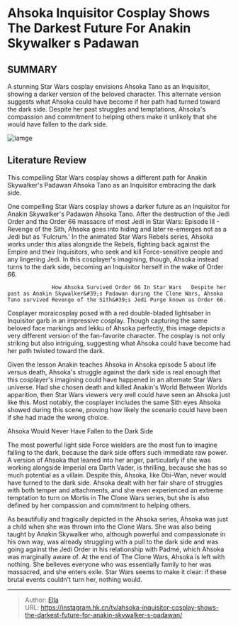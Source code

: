 # Ahsoka Inquisitor Cosplay Shows The Darkest Future For Anakin Skywalker s Padawan


## SUMMARY 



  A stunning Star Wars cosplay envisions Ahsoka Tano as an Inquisitor, showing a darker version of the beloved character.   This alternate version suggests what Ahsoka could have become if her path had turned toward the dark side.   Despite her past struggles and temptations, Ahsoka&#39;s compassion and commitment to helping others make it unlikely that she would have fallen to the dark side.  

![iamge](https://static1.srcdn.com/wordpress/wp-content/uploads/2023/09/img_4485dd0974ef-1.jpeg)

## Literature Review
This compelling Star Wars cosplay shows a different path for Anakin Skywalker&#39;s Padawan Ahsoka Tano as an Inquisitor embracing the dark side. 




One compelling Star Wars cosplay shows a darker future as an Inquisitor for Anakin Skywalker&#39;s Padawan Ahsoka Tano. After the destruction of the Jedi Order and the Order 66 massacre of most Jedi in Star Wars: Episode III - Revenge of the Sith, Ahsoka goes into hiding and later re-emerges not as a Jedi but as &#39;Fulcrum.&#39; In the animated Star Wars Rebels series, Ahsoka works under this alias alongside the Rebels, fighting back against the Empire and their Inquisitors, who seek and kill Force-sensitive people and any lingering Jedi. In this cosplayer&#39;s imagining, though, Ahsoka instead turns to the dark side, becoming an Inquisitor herself in the wake of Order 66.




                  How Ahsoka Survived Order 66 In Star Wars   Despite her past as Anakin Skywalker&#39;s Padawan during the Clone Wars, Ahsoka Tano survived Revenge of the Sith&#39;s Jedi Purge known as Order 66.    

Cosplayer moraicosplay posed with a red double-bladed lightsaber in Inquisitor garb in an impressive cosplay. Though capturing the same beloved face markings and lekku of Ahsoka perfectly, this image depicts a very different version of the fan-favorite character. The cosplay is not only striking but also intriguing, suggesting what Ahsoka could have become had her path twisted toward the dark.


 

Given the lesson Anakin teaches Ahsoka in Ahsoka episode 5 about life versus death, Ahsoka&#39;s struggle against the dark side is real enough that this cosplayer&#39;s imagining could have happened in an alternate Star Wars universe. Had she chosen death and killed Anakin&#39;s World Between Worlds apparition, then Star Wars viewers very well could have seen an Ahsoka just like this. Most notably, the cosplayer includes the same Sith eyes Ahsoka showed during this scene, proving how likely the scenario could have been if she had made the wrong choice.





 Ahsoka Would Never Have Fallen to the Dark Side 
          

The most powerful light side Force wielders are the most fun to imagine falling to the dark, because the dark side offers such immediate raw power. A version of Ahsoka that leaned into her anger, particularly if she was working alongside Imperial era Darth Vader, is thrilling, because she has so much potential as a villain. Despite this, Ahsoka, like Obi-Wan, never would have turned to the dark side. Ahsoka dealt with her fair share of struggles with both temper and attachments, and she even experienced an extreme temptation to turn on Mortis in The Clone Wars series, but she is also defined by her compassion and commitment to helping others.

As beautifully and tragically depicted in the Ahsoka series, Ahsoka was just a child when she was thrown into the Clone Wars. She was also being taught by Anakin Skywalker who, although powerful and compassionate in his own way, was already struggling with a pull to the dark side and was going against the Jedi Order in his relationship with Padmé, which Ahsoka was marginally aware of. At the end of The Clone Wars, Ahsoka is left with nothing. She believes everyone who was essentially family to her was massacred, and she enters exile. Star Wars seems to make it clear: if these brutal events couldn&#39;t turn her, nothing would.






---

> Author: [Ella](https://instagram.hk.cn/)  
> URL: https://instagram.hk.cn/tv/ahsoka-inquisitor-cosplay-shows-the-darkest-future-for-anakin-skywalker-s-padawan/  

